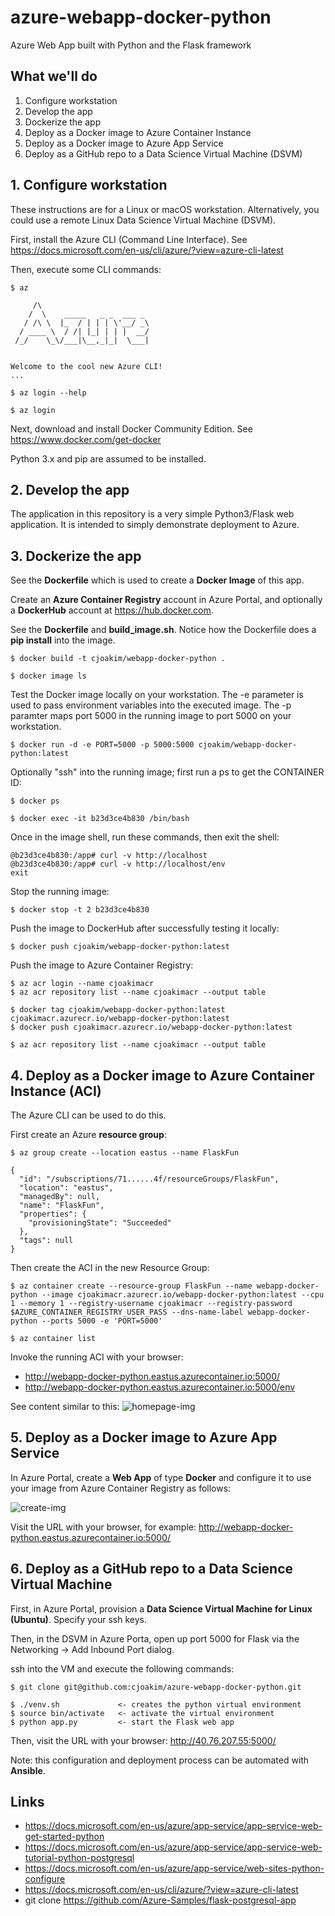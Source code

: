 # azure-webapp-docker-python

Azure Web App built with Python and the Flask framework

## What we'll do

1. Configure workstation
1. Develop the app
1. Dockerize the app
1. Deploy as a Docker image to Azure Container Instance
1. Deploy as a Docker image to Azure App Service
1. Deploy as a GitHub repo to a Data Science Virtual Machine (DSVM)

## 1. Configure workstation

These instructions are for a Linux or macOS workstation.
Alternatively, you could use a remote Linux Data Science Virtual Machine (DSVM).

First, install the Azure CLI (Command Line Interface).
See https://docs.microsoft.com/en-us/cli/azure/?view=azure-cli-latest

Then, execute some CLI commands:
```
$ az

     /\
    /  \    _____   _ _  ___ _
   / /\ \  |_  / | | | \'__/ _\
  / ____ \  / /| |_| | | |  __/
 /_/    \_\/___|\__,_|_|  \___|


Welcome to the cool new Azure CLI!
...

$ az login --help

$ az login
```

Next, download and install Docker Community Edition.
See https://www.docker.com/get-docker

Python 3.x and pip are assumed to be installed.

## 2. Develop the app

The application in this repository is a very simple Python3/Flask web application.
It is intended to simply demonstrate deployment to Azure.

## 3. Dockerize the app

See the **Dockerfile** which is used to create a **Docker Image** of this app.

Create an **Azure Container Registry** account in Azure Portal, and optionally
a **DockerHub** account at https://hub.docker.com.

See the **Dockerfile** and **build_image.sh**.
Notice how the Dockerfile does a **pip install** into the image.

```
$ docker build -t cjoakim/webapp-docker-python . 

$ docker image ls
```

Test the Docker image locally on your workstation.  The -e parameter is used to
pass environment variables into the executed image.  The -p paramter maps port
5000 in the running image to port 5000 on your workstation.
```
$ docker run -d -e PORT=5000 -p 5000:5000 cjoakim/webapp-docker-python:latest
```

Optionally "ssh" into the running image; first run a ps to get the CONTAINER ID:
```
$ docker ps

$ docker exec -it b23d3ce4b830 /bin/bash
```

Once in the image shell, run these commands, then exit the shell:
```
@b23d3ce4b830:/app# curl -v http://localhost
@b23d3ce4b830:/app# curl -v http://localhost/env
exit
```

Stop the running image:
```
$ docker stop -t 2 b23d3ce4b830
```

Push the image to DockerHub after successfully testing it locally:
```
$ docker push cjoakim/webapp-docker-python:latest
```

Push the image to Azure Container Registry:
```
$ az acr login --name cjoakimacr
$ az acr repository list --name cjoakimacr --output table

$ docker tag cjoakim/webapp-docker-python:latest cjoakimacr.azurecr.io/webapp-docker-python:latest
$ docker push cjoakimacr.azurecr.io/webapp-docker-python:latest

$ az acr repository list --name cjoakimacr --output table
```

## 4. Deploy as a Docker image to Azure Container Instance (ACI)

The Azure CLI can be used to do this.

First create an Azure **resource group**:
```
$ az group create --location eastus --name FlaskFun

{
  "id": "/subscriptions/71......4f/resourceGroups/FlaskFun",
  "location": "eastus",
  "managedBy": null,
  "name": "FlaskFun",
  "properties": {
    "provisioningState": "Succeeded"
  },
  "tags": null
}
```

Then create the ACI in the new Resource Group:
```
$ az container create --resource-group FlaskFun --name webapp-docker-python --image cjoakimacr.azurecr.io/webapp-docker-python:latest --cpu 1 --memory 1 --registry-username cjoakimacr --registry-password $AZURE_CONTAINER_REGISTRY_USER_PASS --dns-name-label webapp-docker-python --ports 5000 -e 'PORT=5000'

$ az container list
```

Invoke the running ACI with your browser:
- http://webapp-docker-python.eastus.azurecontainer.io:5000/
- http://webapp-docker-python.eastus.azurecontainer.io:5000/env

See content similar to this:
![homepage-img](img/homepage.png "")

## 5. Deploy as a Docker image to Azure App Service

In Azure Portal, create a **Web App** of type **Docker** and configure
it to use your image from Azure Container Registry as follows:

![create-img](img/create-webapp-docker-python.png "")

Visit the URL with your browser, for example:
http://webapp-docker-python.eastus.azurecontainer.io:5000/

## 6. Deploy as a GitHub repo to a Data Science Virtual Machine

First, in Azure Portal, provision a **Data Science Virtual Machine for Linux (Ubuntu)**.  Specify your ssh keys.

Then, in the DSVM in Azure Porta, open up port 5000 for Flask via the 
Networking -> Add Inbound Port dialog.

ssh into the VM and execute the following commands:
```
$ git clone git@github.com:cjoakim/azure-webapp-docker-python.git

$ ./venv.sh             <- creates the python virtual environment
$ source bin/activate   <- activate the virtual environment
$ python app.py         <- start the Flask web app
```

Then, visit the URL with your browser:
http://40.76.207.55:5000/

Note: this configuration and deployment process can be automated with **Ansible**.

## Links

- https://docs.microsoft.com/en-us/azure/app-service/app-service-web-get-started-python
- https://docs.microsoft.com/en-us/azure/app-service/app-service-web-tutorial-python-postgresql 
- https://docs.microsoft.com/en-us/azure/app-service/web-sites-python-configure
- https://docs.microsoft.com/en-us/cli/azure/?view=azure-cli-latest
- git clone https://github.com/Azure-Samples/flask-postgresql-app
